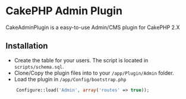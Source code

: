 # CakePHP Admin Plugin

CakeAdminPlugin is a easy-to-use Admin/CMS plugin for CakePHP 2.X

## Installation

* Create the table for your users. The script is located in `scripts/schema.sql`.
* Clone/Copy the plugin files into to your `/app/Plugin/Admin` folder.
* Load the plugin in `/app/Config/bootstrap.php`
```php
	Configure::load('Admin', array('routes' => true));
```
